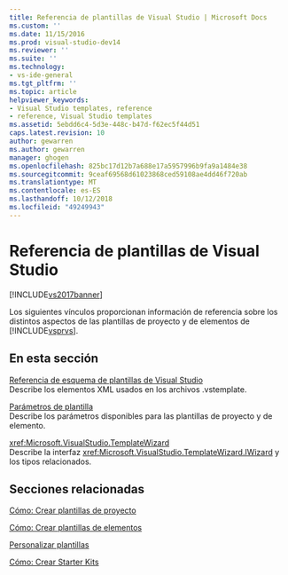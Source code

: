 ```yaml
---
title: Referencia de plantillas de Visual Studio | Microsoft Docs
ms.custom: ''
ms.date: 11/15/2016
ms.prod: visual-studio-dev14
ms.reviewer: ''
ms.suite: ''
ms.technology:
- vs-ide-general
ms.tgt_pltfrm: ''
ms.topic: article
helpviewer_keywords:
- Visual Studio templates, reference
- reference, Visual Studio templates
ms.assetid: 5ebdd6c4-5d3e-448c-b47d-f62ec5f44d51
caps.latest.revision: 10
author: gewarren
ms.author: gewarren
manager: ghogen
ms.openlocfilehash: 825bc17d12b7a688e17a5957996b9fa9a1484e38
ms.sourcegitcommit: 9ceaf69568d61023868ced59108ae4dd46f720ab
ms.translationtype: MT
ms.contentlocale: es-ES
ms.lasthandoff: 10/12/2018
ms.locfileid: "49249943"
---
```

# <a name="visual-studio-template-reference"></a>Referencia de plantillas de Visual Studio
[!INCLUDE[vs2017banner](../includes/vs2017banner.md)]

Los siguientes vínculos proporcionan información de referencia sobre los distintos aspectos de las plantillas de proyecto y de elementos de [!INCLUDE[vsprvs](../includes/vsprvs-md.md)].  
  
## <a name="in-this-section"></a>En esta sección  
 [Referencia de esquema de plantillas de Visual Studio](../extensibility/visual-studio-template-schema-reference.md)  
 Describe los elementos XML usados en los archivos .vstemplate.  
  
 [Parámetros de plantilla](../ide/template-parameters.md)  
 Describe los parámetros disponibles para las plantillas de proyecto y de elemento.  
  
 <xref:Microsoft.VisualStudio.TemplateWizard>  
 Describe la interfaz <xref:Microsoft.VisualStudio.TemplateWizard.IWizard> y los tipos relacionados.  
  
## <a name="related-sections"></a>Secciones relacionadas  
 [Cómo: Crear plantillas de proyecto](../ide/how-to-create-project-templates.md)  
  
 [Cómo: Crear plantillas de elementos](../ide/how-to-create-item-templates.md)  
  
 [Personalizar plantillas](../ide/customizing-project-and-item-templates.md)  
  
 [Cómo: Crear Starter Kits](../ide/how-to-create-starter-kits.md)



